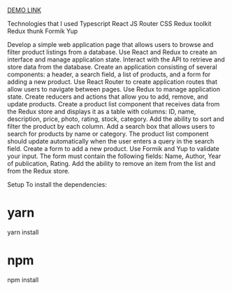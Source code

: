 [DEMO LINK](https://oksana-kyryienko/test_task_sheep_fish_react_redux/)

Technologies that I used
Typescript
React JS
Router
CSS
Redux toolkit
Redux thunk
Formik
Yup

Develop a simple web application page that allows users to browse and filter product listings from a database. Use React and Redux to create an interface and manage application state. Interact with the API to retrieve and store data from the database.
Create an application consisting of several components: a header, a search field, a list of products, and a form for adding a new product.
Use React Router to create application routes that allow users to navigate between pages.
Use Redux to manage application state. Create reducers and actions that allow you to add, remove, and update products.
Create a product list component that receives data from the Redux store and displays it as a table with columns: ID, name, description, price, photo, rating, stock, category. Add the ability to sort and filter the product by each column.
Add a search box that allows users to search for products by name or category. The product list component should update automatically when the user enters a query in the search field.
Create a form to add a new product. Use Formik and Yup to validate your input. The form must contain the following fields: Name, Author, Year of publication, Rating.
Add the ability to remove an item from the list and from the Redux store.

Setup
To install the dependencies:

# yarn
yarn install

# npm
npm install

